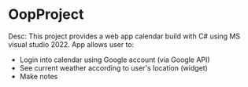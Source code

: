 # OopProject

Desc:
This project provides a web app calendar build with C# using MS visual studio 2022.
App allows user to:
- Login into calendar using Google account (via Google API)
- See current weather according to user's location (widget)
- Make notes
